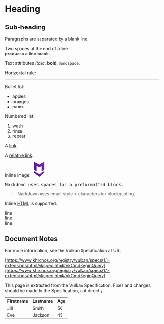 # Heading

## Sub-heading

Paragraphs are separated by a blank line.

Two spaces at the end of a line  
produces a line break.

Text attributes _italic_, **bold**, `monospace`.

Horizontal rule:

* * *

Bullet list:

*   apples
*   oranges
*   pears

Numbered list:

1.  wash
2.  rinse
3.  repeat

A [link](http://example.com).

A [relative link](/about).

Inline image: ![Image](https://github.com/adam-p/markdown-here/raw/master/src/common/images/icon48.png)

<pre>Markdown uses spaces for a preformatted block.
</pre>

> Markdown uses email-style > characters for blockquoting.

Inline <abbr title="Hypertext Markup Language">HTML</abbr> is supported.

<div>line</div>

<div>line</div>

<div>

<div>line</div>

</div>

## Document Notes

<div class="sectionbody">

<div class="paragraph">

For more information, see the Vulkan Specification at URL

</div>

[https://www.khronos.org/registry/vulkan/specs/1.1-extensions/html/vkspec.html#vkCmdBeginQuery](https://www.khronos.org/registry/vulkan/specs/1.1-extensions/html/vkspec.html#vkCmdBeginQuery)

<div class="paragraph">

This page is extracted from the Vulkan Specification. Fixes and changes should be made to the Specification, not directly.

</div>

<table style="width:100%">

<tbody>

<tr>

<th>Firstname</th>

<th>Lastname</th>

<th>Age</th>

</tr>

<tr>

<td>Jill</td>

<td>Smith</td>

<td>50</td>

</tr>

<tr>

<td>Eve</td>

<td>Jackson</td>

<td>45</td>

</tr>

</tbody>

</table>

</div>
